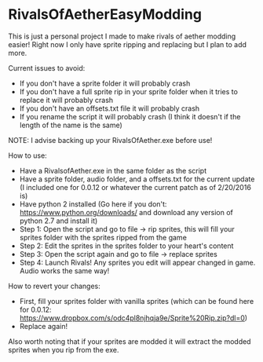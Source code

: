 # RivalsOfAetherEasyModding
This is just a personal project I made to make rivals of aether modding easier! Right now I only have sprite ripping and replacing but I plan to add more.

Current issues to avoid:
- If you don't have a sprite folder it will probably crash
- If you don't have a full sprite rip in your sprite folder when it tries to replace it will probably crash
- If you don't have an offsets.txt file it will probably crash
- If you rename the script it will probably crash (I think it doesn't if the length of the name is the same)

NOTE: I advise backing up your RivalsOfAether.exe before use!

How to use:
- Have a RivalsofAether.exe in the same folder as the script
- Have a sprite folder, audio folder, and a offsets.txt for the current update (I included one for 0.0.12 or whatever the current patch as of 2/20/2016 is)
- Have python 2 installed (Go here if you don't: https://www.python.org/downloads/ and download any version of python 2.7 and install it)
- Step 1: Open the script and go to file -> rip sprites, this will fill your sprites folder with the sprites ripped from the game
- Step 2: Edit the sprites in the sprites folder to your heart's content
- Step 3: Open the script again and go to file -> replace sprites
- Step 4: Launch Rivals! Any sprites you edit will appear changed in game.
Audio works the same way!

How to revert your changes:
- First, fill your sprites folder with vanilla sprites (which can be found here for 0.0.12: https://www.dropbox.com/s/odc4pl8njhqja9e/Sprite%20Rip.zip?dl=0)
- Replace again!

Also worth noting that if your sprites are modded it will extract the modded sprites when you rip from the exe.
